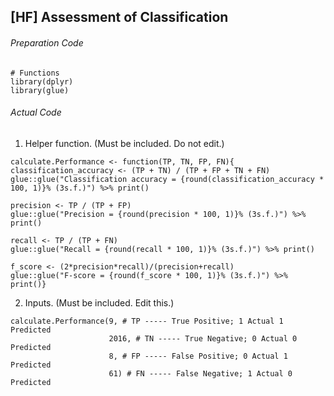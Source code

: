 ## \[HF\] Assessment of Classification
###### Preparation Code
```
# Functions
library(dplyr)
library(glue)
```
###### Actual Code
1. Helper function. (Must be included. Do not edit.)
```
calculate.Performance <- function(TP, TN, FP, FN){
classification_accuracy <- (TP + TN) / (TP + FP + TN + FN)
glue::glue("Classification accuracy = {round(classification_accuracy * 100, 1)}% (3s.f.)") %>% print()

precision <- TP / (TP + FP)
glue::glue("Precision = {round(precision * 100, 1)}% (3s.f.)") %>% print()

recall <- TP / (TP + FN)
glue::glue("Recall = {round(recall * 100, 1)}% (3s.f.)") %>% print()

f_score <- (2*precision*recall)/(precision+recall)
glue::glue("F-score = {round(f_score * 100, 1)}% (3s.f.)") %>% print()}
```
2. Inputs. (Must be included. Edit this.)
```
calculate.Performance(9, # TP ----- True Positive; 1 Actual 1 Predicted
                      2016, # TN ----- True Negative; 0 Actual 0 Predicted
                      8, # FP ----- False Positive; 0 Actual 1 Predicted
                      61) # FN ----- False Negative; 1 Actual 0 Predicted
```
